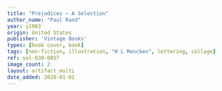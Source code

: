 ```yaml
---
title: "Prejudices — A Selection"
author_name: "Paul Rand"
year: y1963
origin: United States
publisher: 'Vintage Books'
types: [book cover, book]
tags: [non-fiction, illustration, "H L Mencken", lettering, collage]
ref: sol-030-0057
image_count: 2
layout: artifact_multi
date_added: 2020-01-01
---
```

